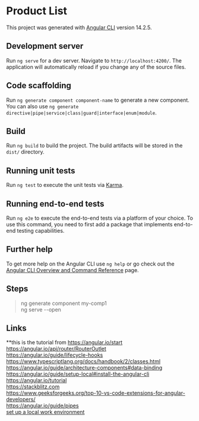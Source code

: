 # Product List
This project was generated with [Angular CLI](https://github.com/angular/angular-cli) version 14.2.5.

## Development server

Run `ng serve` for a dev server. Navigate to `http://localhost:4200/`. The application will automatically reload if you change any of the source files.

## Code scaffolding

Run `ng generate component component-name` to generate a new component. You can also use `ng generate directive|pipe|service|class|guard|interface|enum|module`.

## Build

Run `ng build` to build the project. The build artifacts will be stored in the `dist/` directory.

## Running unit tests

Run `ng test` to execute the unit tests via [Karma](https://karma-runner.github.io).

## Running end-to-end tests

Run `ng e2e` to execute the end-to-end tests via a platform of your choice. To use this command, you need to first add a package that implements end-to-end testing capabilities.

## Further help

To get more help on the Angular CLI use `ng help` or go check out the [Angular CLI Overview and Command Reference](https://angular.io/cli) page.


## Steps<br/>

> ng generate component my-comp1<br />
> ng serve --open<br />

## Links

**this is the tutorial from https://angular.io/start<br />
https://angular.io/api/router/RouterOutlet<br />
https://angular.io/guide/lifecycle-hooks<br />
https://www.typescriptlang.org/docs/handbook/2/classes.html<br />
https://angular.io/guide/architecture-components#data-binding<br />
https://angular.io/guide/setup-local#install-the-angular-cli<br />
https://angular.io/tutorial<br />
https://stackblitz.com<br />
https://www.geeksforgeeks.org/top-10-vs-code-extensions-for-angular-developers/<br />
https://angular.io/guide/pipes<br />
<a href="https://angular.io/guide/setup-local">set up a local work environment</a>